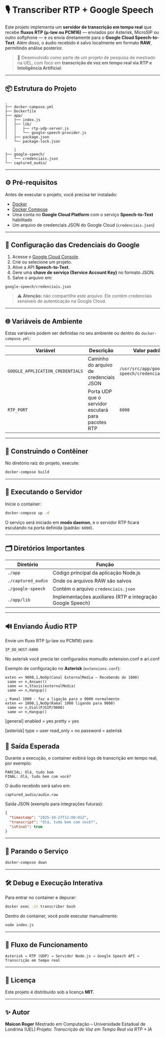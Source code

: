 # 🎙️ Transcriber RTP + Google Speech

Este projeto implementa um **servidor de transcrição em tempo real** que recebe **fluxos RTP (μ-law ou PCM16)** — enviados por Asterisk, MicroSIP ou outro softphone — e os envia diretamente para o **Google Cloud Speech-to-Text**.
Além disso, o áudio recebido é salvo localmente em formato **RAW**, permitindo análise posterior.

> 🧠 Desenvolvido como parte de um projeto de pesquisa de mestrado na UEL, com foco em **transcrição de voz em tempo real via RTP e Inteligência Artificial**.

---

## 📦 Estrutura do Projeto

```
.
├── docker-compose.yml
├── Dockerfile
├── app/
│   ├── index.js
│   ├── lib/
│   │   ├── rtp-udp-server.js
│   │   └── google-speech-provider.js
│   ├── package.json
    └── package-lock.json

    │
├── google-speech/
│   └── credenciais.json
└── captured_audio/
```

---

## ⚙️ Pré-requisitos

Antes de executar o projeto, você precisa ter instalado:

* [Docker](https://www.docker.com/)
* [Docker Compose](https://docs.docker.com/compose/)
* Uma conta no **Google Cloud Platform** com o serviço **Speech-to-Text** habilitado
* Um arquivo de credenciais JSON do Google Cloud (`credenciais.json`)

---

## 🔐 Configuração das Credenciais do Google

1. Acesse o [Google Cloud Console](https://console.cloud.google.com/).
2. Crie ou selecione um projeto.
3. Ative a API **Speech-to-Text**.
4. Gere uma **chave de serviço (Service Account Key)** no formato JSON.
5. Salve o arquivo em:

```
google-speech/credenciais.json
```

> ⚠️ **Atenção:** não compartilhe este arquivo. Ele contém credenciais sensíveis de autenticação na Google Cloud.

---

## 🌐 Variáveis de Ambiente

Estas variáveis podem ser definidas no seu ambiente ou dentro do `docker-compose.yml`:

| Variável                         | Descrição                                          | Valor padrão                                  |
| -------------------------------- | -------------------------------------------------- | --------------------------------------------- |
| `GOOGLE_APPLICATION_CREDENTIALS` | Caminho do arquivo de credenciais JSON             | `/usr/src/app/google-speech/credenciais.json` |
| `RTP_PORT`                       | Porta UDP que o servidor escutará para pacotes RTP | `6000`                                        |

---

## 🧱 Construindo o Contêiner

No diretório raiz do projeto, execute:

```bash
docker-compose build
```

---

## 🚀 Executando o Servidor

Inicie o container:

```bash
docker-compose up -d
```

O serviço será iniciado em **modo daemon**, e o servidor RTP ficará escutando na porta definida (padrão: `6000`).

---

## 🗂️ Diretórios Importantes

| Diretório          | Função                                                     |
| ------------------ | ---------------------------------------------------------- |
| `./app`            | Código principal da aplicação Node.js                      |
| `./captured_audio` | Onde os arquivos RAW são salvos                            |
| `./google-speech`  | Contém o arquivo `credenciais.json`                        |
| `./app/lib`        | Implementações auxiliares (RTP e integração Google Speech) |

---

## 🔊 Enviando Áudio RTP

Envie um fluxo RTP (μ-law ou PCM16) para:

```
IP_DO_HOST:6000
```

No asterisk você precia ter configurados momudlo extension.conf e ari.conf 

Exemplo de configuração no **Asterisk** (`extensions.conf`):

```
exten => 9000,1,NoOp(Canal ExternalMedia – Recebendo do 1000)
 same => n,Answer()
 same => n,Stasis(externalMedia)
 same => n,Hangup()

; Ramal 1000 - faz a ligação para o 9000 normalmente
exten => 1000,1,NoOp(Ramal 1000 ligando para 9000)
 same => n,Dial(PJSIP/9000)
 same => n,Hangup()
```

[general]
enabled = yes
pretty = yes

[asterisk]
type = user
read_only = no
password = asterisk



## 🧠 Saída Esperada

Durante a execução, o container exibirá logs de transcrição em tempo real, por exemplo:

```
PARCIAL: Olá, tudo bem
FINAL: Olá, tudo bem com você?
```

O áudio recebido será salvo em:

```
captured_audio/audio.raw
```

Saída JSON (exemplo para integrações futuras):

```json
{
  "timestamp": "2025-10-27T12:00:01Z",
  "transcript": "Olá, tudo bem com você?",
  "isFinal": true
}
```

---

## 🧹 Parando o Serviço

```bash
docker-compose down
```

---

## 🛠️ Debug e Execução Interativa

Para entrar no container e depurar:

```bash
docker exec -it transcriber bash
```

Dentro do container, você pode executar manualmente:

```bash
node index.js
```

---

## 🔄 Fluxo de Funcionamento

```
Asterisk → RTP (UDP) → Servidor Node.js → Google Speech API → Transcrição em tempo real
```

---

## 🧾 Licença

Este projeto é distribuído sob a licença **MIT**.

---

## ✨ Autor

**Maicon Roger**
Mestrado em Computação – Universidade Estadual de Londrina (UEL)
Projeto: *Transcrição de Voz em Tempo Real via RTP + IA*
